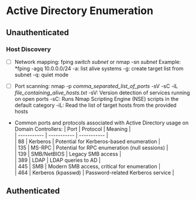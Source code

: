 # Active Directory Enumeration

## Unauthenticated 

### Host Discovery
- [ ] Network mapping: fping *switch subnet* or nmap -sn *subnet*
    Example: *fping -agq 10.0.0.0/24
        -a: list alive systems
        -g: create target list from subnet
        -q: quiet mode

- [ ] Port scanning: nmap -p *comma_separated_list_of_ports* -sV -sC -iL *file_containing_alive_hosts.txt*
    -sV: Version detection of services running on open ports
    -sC: Runs Nmap Scripting Engine (NSE) scripts in the default category
    -iL: Read the list of target hosts from the provided hosts

- Common ports and protocols associated with Active Directory usage on Domain Controllers:
| Port | Protocol | Meaning | <br>
| ----------- | ----------- | ----------- | <br>
| 88 | Kerberos | Potential for Kerberos-based enumeration | <br>
| 135 | MS-RPC | Potential for RPC enumeration (null sessions) | <br>
| 139 | SMB/NetBIOS | Legacy SMB access | <br>
| 389 | LDAP | LDAP queries to AD | <br>
| 445 | SMB | Modern SMB access, critical for enumeration | <br>
| 464 | Kerberos (kpasswd) | Password-related Kerberos service | <br>

## Authenticated 